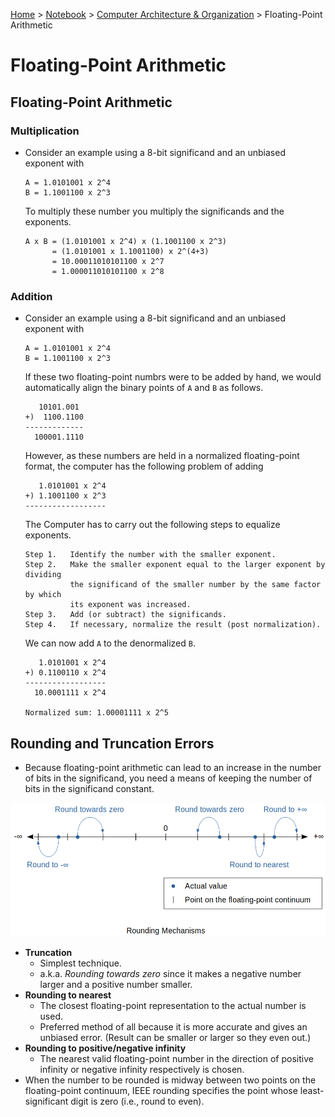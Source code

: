 <a href="../../">Home</a> > <a href="../notebook">Notebook</a> > <a href="./">Computer Architecture & Organization</a> > Floating-Point Arithmetic

# Floating-Point Arithmetic



## Floating-Point Arithmetic

### Multiplication

* Consider an example using a 8-bit significand and an unbiased exponent with   

  ```plain
  A = 1.0101001 x 2^4   
  B = 1.1001100 x 2^3     
  ```

  To multiply these number you multiply the significands and the exponents.  

  ```plain
  A x B = (1.0101001 x 2^4) x (1.1001100 x 2^3)    
        = (1.0101001 x 1.1001100) x 2^(4+3)
        = 10.00011010101100 x 2^7
        = 1.000011010101100 x 2^8
  ```

### Addition

* Consider an example using a 8-bit significand and an unbiased exponent with   

  ```plain
  A = 1.0101001 x 2^4   
  B = 1.1001100 x 2^3     
  ```

  If these two floating-point numbrs were to be added by hand, we would
  automatically align the binary points of `A` and `B` as follows.    

  ```plain
     10101.001
  +)  1100.1100
  -------------
    100001.1110
  ```

  However, as these numbers are held in a normalized floating-point format, the
  computer has the following problem of adding

  ```plain
     1.0101001 x 2^4   
  +) 1.1001100 x 2^3     
  ------------------
  ```

  The Computer has to carry out the following steps to equalize exponents.

  ```plain
  Step 1.   Identify the number with the smaller exponent.
  Step 2.   Make the smaller exponent equal to the larger exponent by dividing 
            the significand of the smaller number by the same factor by which 
            its exponent was increased.
  Step 3.   Add (or subtract) the significands.
  Step 4.   If necessary, normalize the result (post normalization).
  ```

  We can now add `A` to the denormalized `B`.

  ```plain
     1.0101001 x 2^4   
  +) 0.1100110 x 2^4     
  ------------------
    10.0001111 x 2^4
  
  Normalized sum: 1.00001111 x 2^5
  ```



## Rounding and Truncation Errors

* Because floating-point arithmetic can lead to an increase in the number of bits in the significand, you need a means of keeping the number of bits in the significand constant.



<img src="./img/rounding-mechanisms.png" alt="rounding-mechanisms" width="700">



* **Truncation** 
  - Simplest technique.
  - a.k.a. *Rounding towards zero* since it makes a negative number larger and a positive number smaller.
* **Rounding to nearest**
  - The closest floating-point representation to the actual number is used.
  - Preferred method of all because it is more accurate and gives an unbiased error. (Result can be smaller or larger so they even out.)
* **Rounding to positive/negative infinity**
  - The nearest valid floating-point number in the direction of positive infinity or negative infinity respectively is chosen. 
* When the number to be rounded is midway between two points on the floating-point continuum, IEEE rounding specifies the point whose least-significant digit is zero (i.e., round to even).
